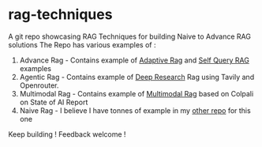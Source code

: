 # rag-techniques
A git repo showcasing RAG Techniques for building Naive to Advance RAG solutions
The Repo has various examples of :

1. Advance Rag - Contains example of [Adaptive Rag](advance-rag/adaptive_retrieval.ipynb) and [Self Query RAG](advance-rag/self_query_rag_qdrant_langchain.ipynb) examples 
2. Agentic Rag - Contains example of [Deep Research](agentic-rag/open_deep_researcher-openrouter-tavily.ipynb) Rag using Tavily and Openrouter.
3. Multimodal Rag - Contains example of [Multimodal Rag](multimodal-rag/colpali_state_of_ai.ipynb) based on Colpali on State of AI Report
4. Naive Rag - I believe I have tonnes of example in my [other repo](https://github.com/qdrant/qdrant-rag-eval) for this one


Keep building ! Feedback welcome ! 
